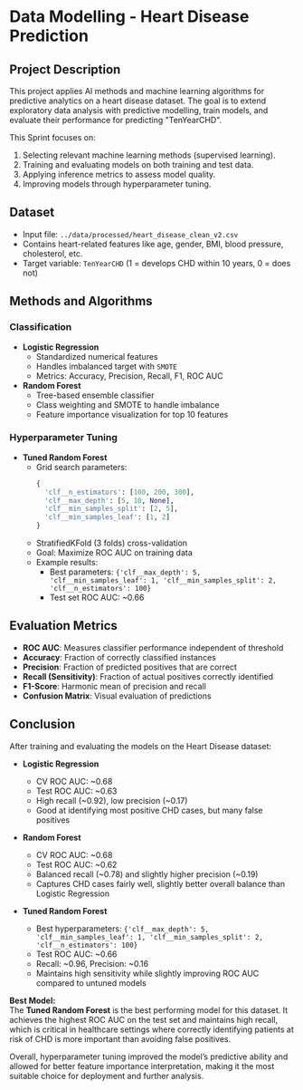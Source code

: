 # Data Modelling - Heart Disease Prediction

## Project Description
This project applies AI methods and machine learning algorithms for predictive analytics on a heart disease dataset. The goal is to extend exploratory data analysis with predictive modelling, train models, and evaluate their performance for predicting "TenYearCHD".

This Sprint focuses on:
1. Selecting relevant machine learning methods (supervised learning).
2. Training and evaluating models on both training and test data.
3. Applying inference metrics to assess model quality.
4. Improving models through hyperparameter tuning.

## Dataset
- Input file: `../data/processed/heart_disease_clean_v2.csv`
- Contains heart-related features like age, gender, BMI, blood pressure, cholesterol, etc.
- Target variable: `TenYearCHD` (1 = develops CHD within 10 years, 0 = does not)

## Methods and Algorithms

### Classification
- **Logistic Regression**
  - Standardized numerical features
  - Handles imbalanced target with `SMOTE`
  - Metrics: Accuracy, Precision, Recall, F1, ROC AUC
- **Random Forest**
  - Tree-based ensemble classifier
  - Class weighting and SMOTE to handle imbalance
  - Feature importance visualization for top 10 features

### Hyperparameter Tuning
- **Tuned Random Forest**
  - Grid search parameters:
    ```python
    {
      'clf__n_estimators': [100, 200, 300],
      'clf__max_depth': [5, 10, None],
      'clf__min_samples_split': [2, 5],
      'clf__min_samples_leaf': [1, 2]
    }
    ```
  - StratifiedKFold (3 folds) cross-validation
  - Goal: Maximize ROC AUC on training data
  - Example results:
    - Best parameters: `{'clf__max_depth': 5, 'clf__min_samples_leaf': 1, 'clf__min_samples_split': 2, 'clf__n_estimators': 100}`
    - Test set ROC AUC: ~0.66

## Evaluation Metrics
- **ROC AUC**: Measures classifier performance independent of threshold
- **Accuracy**: Fraction of correctly classified instances
- **Precision**: Fraction of predicted positives that are correct
- **Recall (Sensitivity)**: Fraction of actual positives correctly identified
- **F1-Score**: Harmonic mean of precision and recall
- **Confusion Matrix**: Visual evaluation of predictions

## Conclusion

After training and evaluating the models on the Heart Disease dataset:

- **Logistic Regression**
  - CV ROC AUC: ~0.68
  - Test ROC AUC: ~0.63
  - High recall (~0.92), low precision (~0.17)  
  - Good at identifying most positive CHD cases, but many false positives

- **Random Forest**
  - CV ROC AUC: ~0.68
  - Test ROC AUC: ~0.62
  - Balanced recall (~0.78) and slightly higher precision (~0.19)  
  - Captures CHD cases fairly well, slightly better overall balance than Logistic Regression

- **Tuned Random Forest**
  - Best hyperparameters: `{'clf__max_depth': 5, 'clf__min_samples_leaf': 1, 'clf__min_samples_split': 2, 'clf__n_estimators': 100}`
  - Test ROC AUC: ~0.66
  - Recall: ~0.96, Precision: ~0.16
  - Maintains high sensitivity while slightly improving ROC AUC compared to untuned models

**Best Model:**  
The **Tuned Random Forest** is the best performing model for this dataset. It achieves the highest ROC AUC on the test set and maintains high recall, which is critical in healthcare settings where correctly identifying patients at risk of CHD is more important than avoiding false positives.  

Overall, hyperparameter tuning improved the model’s predictive ability and allowed for better feature importance interpretation, making it the most suitable choice for deployment and further analysis.
